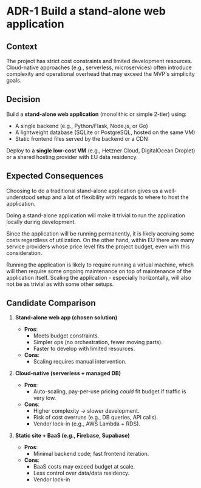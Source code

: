 # ADR-1 Build a stand-alone web application

## Context
The project has strict cost constraints and limited development
resources. Cloud-native approaches (e.g., serverless, microservices)
often introduce complexity and operational overhead that may exceed
the MVP's simplicity goals.

## Decision
Build a **stand-alone web application** (monolithic or simple 2-tier) using:
- A single backend (e.g., Python/Flask, Node.js, or Go)
- A lightweight database (SQLite or PostgreSQL, hosted on the same VM)
- Static frontend files served by the backend or a CDN

Deploy to a **single low-cost VM** (e.g., Hetzner Cloud, DigitalOcean
Droplet) or a shared hosting provider with EU data residency.

## Expected Consequences
Choosing to do a traditional stand-alone application gives us a
well-understood setup and a lot of flexibility with regards to where
to host the application.

Doing a stand-alone application will make it trivial to run the
application locally during development.

Since the application will be running permanently, it is likely
accruing some costs regardless of utilization. On the other hand,
within EU there are many service providers whose price level fits the
project budget, even with this consideration.

Running the application is likely to require running a virtual
machine, which will then require some ongoing maintenance on top of
maintenance of the application itself. Scaling the application -
especially horizontally, will also not be as trivial as with some
other setups.

## Candidate Comparison

1. **Stand-alone web app (chosen solution)**
   - **Pros**:
     - Meets budget constraints.
     - Simpler ops (no orchestration, fewer moving parts).
     - Faster to develop with limited resources.
   - **Cons**:
     - Scaling requires manual intervention.

2. **Cloud-native (serverless + managed DB)**
   - **Pros**:
     - Auto-scaling, pay-per-use pricing *could* fit budget if traffic is very low.
   - **Cons**:
     - Higher complexity → slower development.
     - Risk of cost overruns (e.g., DB queries, API calls).
     - Vendor lock-in (e.g., AWS Lambda + RDS).

3. **Static site + BaaS (e.g., Firebase, Supabase)**
   - **Pros**:
     - Minimal backend code; fast frontend iteration.
   - **Cons**:
     - BaaS costs may exceed budget at scale.
     - Less control over data/data residency.
     - Vendor lock-in
